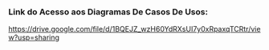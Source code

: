 ### Link do Acesso aos Diagramas De Casos De Usos:
https://drive.google.com/file/d/1BQEJZ_wzH60YdRXsUI7y0xRpaxqTCRtr/view?usp=sharing

